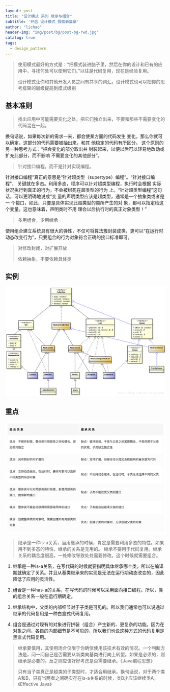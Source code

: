 ```yaml
---
layout: post
title: "设计模式 系列 继承与组合"
subtitle: '开启 设计模式 探索新篇章'
author: "lichao"
header-img: "img/post/bg/post-bg-rwd.jpg"
catalog: true
tags:
  - design_pattern 
---
```


> 使用模式最好的方式是：“把模式装进脑子里，然后在你的设计和已有的应用中，寻找何处可以使用它们。”以往是代码复用，现在是经验复用。
>
> 设计模式让你和其他开发人员之间有共享的词汇。设计模式也可以把你的思考框架的层级提高到模式级别

## 基本准则

> 找出应用中可能需要变化之处，把它们独立出来，不要和那些不需要变化的代码混在一起。

换句话说，如果每次新的需求一来，都会使某方面的代码发生
变化，那么你就可以确定，这部分的代码需要被抽出来，和其
他稳定的代码有所区分。
这个原则的另一种思考方式：“把会变化的部分取出并
封装起来，以便以后可以轻易地改动或扩充此部分，而不影响
不需要变化的其他部分”。

>针对接口编程，而不是针对实现编程。

针对接口编程”真正的意思是“针对超类型（supertype）编程”。“针对接口编程”，
关键就在多态。利用多态，程序可以针对超类型编程，执行时会根据
实际状况执行到真正的行为，不会被绑死在超类型的行为
上。“针对超类型编程”这句话，可以更明确地说成“变
量的声明类型应该是超类型，通常是一个抽象类或者是一
个接口，如此，只要是具体实现此超类型的类所产生的对
象，都可以指定给这个变量。这也意味着，声明类时不用
理会以后执行时的真正对象类型！”

> 多用组合，少用继承

使用组合建立系统具有很大的弹性，不仅可将算法簇封装成类，更可以“在运行时动态改变行为”，只要组合的行为对象符合正确的接口标准即可。

> 对修改封闭，对扩展开放
>
> 依赖抽象，不要依赖具体类

## 实例

![设计模式](/img/pattern/pattern3.png)

## 重点

![设计模式](/img/pattern/pattern2.png)

> 继承是一种is-a关系，当用继承的时候，肯定是需要利用多态的特性。如果用不到多态的特性，继承的关系是无用的。 继承不要用于代码复用。继承关系的耦合度很高，一处修改导致处处需要修改。这个时候就需要组合。

1. 继承是一种is-a关系，在写代码的时候就要指明具体继承哪个类，所以在编译期就确定了关系。并且从基类继承来的实现是无法在运行期动态改变的，因此降低了应用的灵活性。
2. 组合是一种has-a的关系，在写代码的时候可以采用面向接口编程。所以，类的组合关系一般在运行期确定。

3. 继承结构中，父类的内部细节对于子类是可见的。所以我们通常也可以说通过继承的代码复用是一种白盒式代码复用。
4. 组合是通过对现有的对象进行拼装（组合）产生新的、更复杂的功能。因为在对象之间，各自的内部细节是不可见的，所以我们也说这种方式的代码复用是黑盒式代码复用。

> 继承要慎用，其使用场合仅限于你确信使用该技术有效的情况。一个判断方法是，问一问自己是否需要从新类向基类进行向上转型。如果是必须的，则继承是必要的。反之则应该好好考虑是否需要继承。《Java编程思想》
>
> 只有当子类真正是超类的子类型时，才适合用继承。换句话说，对于两个类A和B，只有当两者之间确实存在is-a关系的时候，类B才应该继续类A。《Effective Java》
